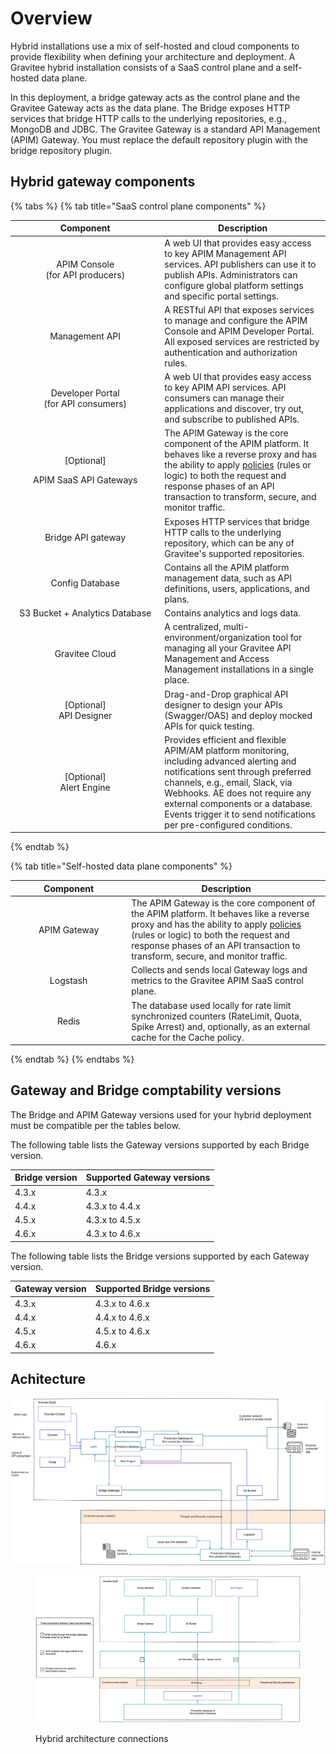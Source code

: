 # Overview

Hybrid installations use a mix of self-hosted and cloud components to provide flexibility when defining your architecture and deployment. A Gravitee hybrid installation consists of a SaaS control plane and a self-hosted data plane.&#x20;

In this deployment, a bridge gateway acts as the control plane and the Gravitee Gateway acts as the data plane. The Bridge exposes HTTP services that bridge HTTP calls to the underlying repositories, e.g., MongoDB and JDBC. The Gravitee Gateway is a standard API Management (APIM) Gateway. You must replace the default repository plugin with the bridge repository plugin.

## Hybrid gateway components

{% tabs %}
{% tab title="SaaS control plane components" %}
<table><thead><tr><th width="225.37383177570098" align="center">Component</th><th>Description</th></tr></thead><tbody><tr><td align="center">APIM Console<br>(for API producers)</td><td>A web UI that provides easy access to key APIM Management API services. API publishers can use it to publish APIs. Administrators can configure global platform settings and specific portal settings.</td></tr><tr><td align="center">Management API</td><td>A RESTful API that exposes services to manage and configure the APIM Console and APIM Developer Portal.<br>All exposed services are restricted by authentication and authorization rules.</td></tr><tr><td align="center">Developer Portal<br>(for API consumers)</td><td>A web UI that provides easy access to key APIM API services. API consumers can manage their applications and discover, try out, and subscribe to published APIs.</td></tr><tr><td align="center"><p>[Optional]</p><p>APIM SaaS API Gateways</p></td><td>The APIM Gateway is the core component of the APIM platform. It behaves like a reverse proxy and has the ability to apply <a href="broken-reference">policies</a> (rules or logic) to both the request and response phases of an API transaction to transform, secure, and monitor traffic.</td></tr><tr><td align="center">Bridge API gateway</td><td>Exposes HTTP services that bridge HTTP calls to the underlying repository, which can be any of Gravitee's supported repositories.</td></tr><tr><td align="center">Config Database</td><td>Contains all the APIM platform management data, such as API definitions, users, applications, and plans.</td></tr><tr><td align="center">S3 Bucket + Analytics Database</td><td>Contains analytics and logs data.</td></tr><tr><td align="center">Gravitee Cloud</td><td>A centralized, multi-environment/organization tool for managing all your Gravitee API Management and Access Management installations in a single place.</td></tr><tr><td align="center">[Optional]<br>API Designer</td><td>Drag-and-Drop graphical API designer to design your APIs (Swagger/OAS) and deploy mocked APIs for quick testing.</td></tr><tr><td align="center">[Optional]<br>Alert Engine</td><td>Provides efficient and flexible APIM/AM platform monitoring, including advanced alerting and notifications sent through preferred channels, e.g., email, Slack, via Webhooks. AE does not require any external components or a database. Events trigger it to send notifications per pre-configured conditions.</td></tr></tbody></table>
{% endtab %}

{% tab title="Self-hosted data plane components" %}
<table><thead><tr><th width="172.18918918918916" align="center">Component</th><th>Description</th></tr></thead><tbody><tr><td align="center">APIM Gateway</td><td>The APIM Gateway is the core component of the APIM platform. It behaves like a reverse proxy and has the ability to apply <a href="broken-reference">policies</a> (rules or logic) to both the request and response phases of an API transaction to transform, secure, and monitor traffic.</td></tr><tr><td align="center">Logstash</td><td>Collects and sends local Gateway logs and metrics to the Gravitee APIM SaaS control plane.</td></tr><tr><td align="center">Redis</td><td>The database used locally for rate limit synchronized counters (RateLimit, Quota, Spike Arrest) and, optionally, as an external cache for the Cache policy.</td></tr></tbody></table>
{% endtab %}
{% endtabs %}

## Gateway and Bridge comptability versions

The Bridge and APIM Gateway versions used for your hybrid deployment must be compatible per the tables below.

The following table lists the Gateway versions supported by each Bridge version.

| Bridge version | Supported Gateway versions |
| -------------- | -------------------------- |
| 4.3.x          | 4.3.x                      |
| 4.4.x          | 4.3.x to 4.4.x             |
| 4.5.x          | 4.3.x to 4.5.x             |
| 4.6.x          | 4.3.x to 4.6.x             |

The following table lists the Bridge versions supported by each Gateway version.

| Gateway version | Supported Bridge versions |
| --------------- | ------------------------- |
| 4.3.x           | 4.3.x to 4.6.x            |
| 4.4.x           | 4.4.x to 4.6.x            |
| 4.5.x           | 4.5.x to 4.6.x            |
| 4.6.x           | 4.6.x                     |

## Achitecture

<img src="../.gitbook/assets/file.excalidraw (18).svg" alt="Hybrid deployment architecture" class="gitbook-drawing">

<figure><img src="../.gitbook/assets/image (135).png" alt="Diagram showing the hybrid architecture"><figcaption><p>Hybrid architecture connections</p></figcaption></figure>

